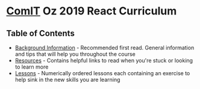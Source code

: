# [ComIT](http://comit.org) Oz 2019 React Curriculum

## Table of Contents

- [Background Information](background.md) - Recommended first read. General information and tips that will help you throughout the course
- [Resources](resources.md) - Contains helpful links to read when you're stuck or looking to learn more
- [Lessons](https://github.com/nehero/comit-react/tree/master/lessons) - Numerically ordered lessons each containing an exercise to help sink in the new skills you are learning
